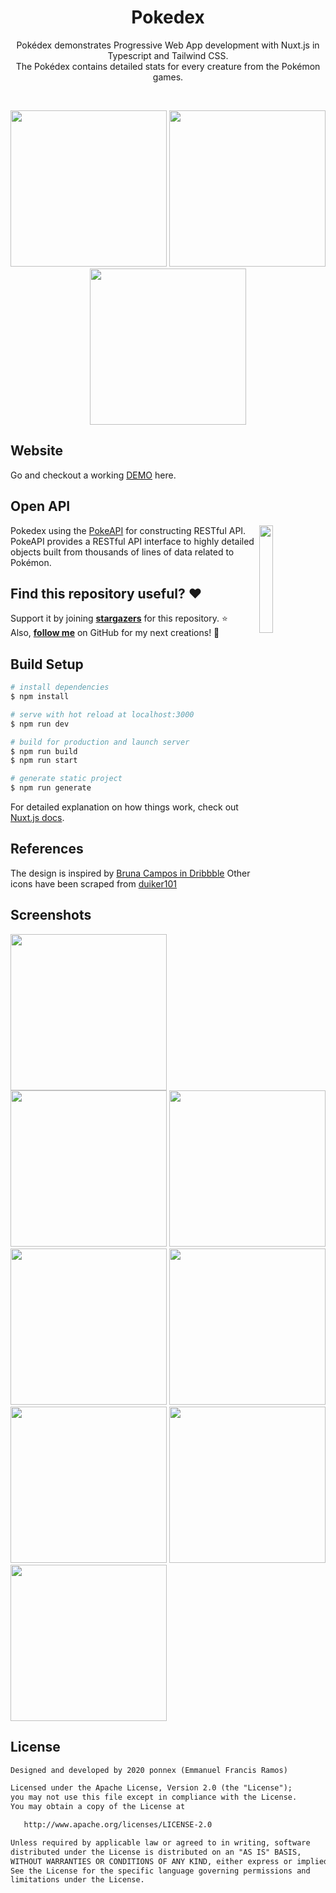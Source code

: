 <h1 align="center">Pokedex</h1>

<p align="center">
  Pokédex demonstrates Progressive Web App development with Nuxt.js in Typescript and Tailwind CSS. </br> The Pokédex contains detailed stats for every creature
  from the Pokémon games.
</p>
</br>

<p align="center">
  <img src="https://user-images.githubusercontent.com/10062054/106085019-6be43180-615a-11eb-9b43-0414645ca8ac.jpg" width="250"/>
  <img src="https://user-images.githubusercontent.com/10062054/106085027-70a8e580-615a-11eb-8bf3-44e3748ada89.jpg" width="250"/>
  <img src="https://user-images.githubusercontent.com/10062054/106085030-71da1280-615a-11eb-8ebc-af80099c98dd.jpg" width="250"/>
</p>


## Website
Go and checkout a working [DEMO](https://pokedex-ponnex.netlify.app/) here.

## Open API

<img src="https://user-images.githubusercontent.com/24237865/83422649-d1b1d980-a464-11ea-8c91-a24fdf89cd6b.png" align="right" width="21%"/>

Pokedex using the [PokeAPI](https://pokeapi.co/) for constructing RESTful API.<br>
PokeAPI provides a RESTful API interface to highly detailed objects built from thousands of lines of data related to Pokémon.

## Find this repository useful? :heart:
Support it by joining __[stargazers](https://github.com/ponnex/pokedex/stargazers)__ for this repository. :star: <br>
Also, __[follow me](https://github.com/ponnex)__ on GitHub for my next creations! 🤩

## Build Setup

```bash
# install dependencies
$ npm install

# serve with hot reload at localhost:3000
$ npm run dev

# build for production and launch server
$ npm run build
$ npm run start

# generate static project
$ npm run generate
```

For detailed explanation on how things work, check out [Nuxt.js docs](https://nuxtjs.org).

## References
The design is inspired by [Bruna Campos in Dribbble](https://dribbble.com/shots/14241781-Pok-dex/)
Other icons have been scraped from [duiker101](https://github.com/duiker101/pokemon-type-svg-icons)

## Screenshots
<p align="left">
  <img src="https://user-images.githubusercontent.com/10062054/106085033-730b3f80-615a-11eb-80ad-090fbeda64dc.jpg" width="250"/>
  <img src="https://user-images.githubusercontent.com/10062054/106085034-73a3d600-615a-11eb-8ab1-0734da9980d0.jpg" width="250"/>
  <img src="https://user-images.githubusercontent.com/10062054/106085037-743c6c80-615a-11eb-8421-429cfe7d17a7.jpg" width="250"/>
  <img src="https://user-images.githubusercontent.com/10062054/106085039-74d50300-615a-11eb-9606-9de83b489b77.jpg" width="250"/>
  <img src="https://user-images.githubusercontent.com/10062054/106085042-74d50300-615a-11eb-889f-ddd6e8950acf.jpg" width="250"/>
  <img src="https://user-images.githubusercontent.com/10062054/106085046-756d9980-615a-11eb-8f19-111afca4d710.jpg" width="250"/>
  <img src="https://user-images.githubusercontent.com/10062054/106085050-76063000-615a-11eb-85ec-16225dd37b05.jpg" width="250"/>
  <img src="https://user-images.githubusercontent.com/10062054/106085052-769ec680-615a-11eb-96d5-83d86acabb8f.jpg" width="250"/>
</p>

## License
```xml
Designed and developed by 2020 ponnex (Emmanuel Francis Ramos)

Licensed under the Apache License, Version 2.0 (the "License");
you may not use this file except in compliance with the License.
You may obtain a copy of the License at

   http://www.apache.org/licenses/LICENSE-2.0

Unless required by applicable law or agreed to in writing, software
distributed under the License is distributed on an "AS IS" BASIS,
WITHOUT WARRANTIES OR CONDITIONS OF ANY KIND, either express or implied.
See the License for the specific language governing permissions and
limitations under the License.
```
